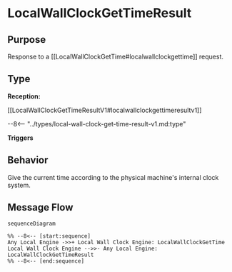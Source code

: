 <div class="message" markdown>


# LocalWallClockGetTimeResult


## Purpose


<!-- --8<-- [start:purpose] -->
Response to a [[LocalWallClockGetTime#localwallclockgettime]] request.
<!-- --8<-- [end:purpose] -->

## Type


<!-- --8<-- [start:type] -->
**Reception:**

[[LocalWallClockGetTimeResultV1#localwallclockgettimeresultv1]]

--8<-- "../types/local-wall-clock-get-time-result-v1.md:type"

**Triggers**

<!-- --8<-- [end:type] -->

## Behavior


<!-- --8<-- [start:behavior] -->
Give the current time according to the physical machine's internal clock system.
<!-- --8<-- [end:behavior] -->


## Message Flow


<!-- --8<-- [start:messages] -->
```mermaid
sequenceDiagram

%% --8<-- [start:sequence]
Any Local Engine ->>+ Local Wall Clock Engine: LocalWallClockGetTime
Local Wall Clock Engine -->>- Any Local Engine: LocalWallClockGetTimeResult
%% --8<-- [end:sequence]
```

<!-- --8<-- [end:messages] -->

</div>
